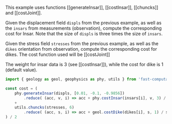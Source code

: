 This example uses functions [[generateInsar]], [[costInsar]], [[chuncks]] and [[costJoint]].

Given the displacement field `displs` from the previous example, as well as the `insars` from measurements (observation), compute the corresponding cost for Insar.
Note that the size of `displs` is three times the size of `insars`.

Given the stress field `stresses` from the previous example, as well as the `dikes` orientation from observation, compute the corresponding cost for dikes. The cost function used will be [[costJoint]]

The weight for insar data is 3 (see [[costInsar]]), while the cost for dike is 1 (default value).
```ts
import { geology as geol, geophysics as phy, utils } from 'fast-computation'

const cost = (
    phy.generateInsar(displs, [0.01, -0.1, -0.9856])
        .reduce( (acc, v, i) => acc + phy.costInsar(insars[i], v, 3) / insars.length )
    +
    utils.chuncks(stresses, 6)
        .reduce( (acc, s, i) => acc + geol.costDike(dikes[i], s, 1) / stresses.length / 6 )
) / 2
```
